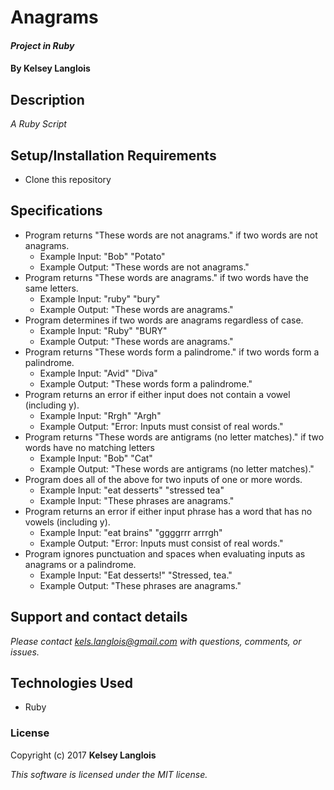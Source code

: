 # Anagrams

#### _Project in Ruby_

#### By Kelsey Langlois

## Description

_A Ruby Script_

## Setup/Installation Requirements

* Clone this repository

## Specifications

* Program returns "These words are not anagrams." if two words are not anagrams.
  * Example Input: "Bob" "Potato"
  * Example Output: "These words are not anagrams."
* Program returns "These words are anagrams." if two words have the same letters.
  * Example Input: "ruby" "bury"
  * Example Output: "These words are anagrams."
* Program determines if two words are anagrams regardless of case.
  * Example Input: "Ruby" "BURY"
  * Example Output: "These words are anagrams."
* Program returns "These words form a palindrome." if two words form a palindrome.
  * Example Input: "Avid" "Diva"
  * Example Output: "These words form a palindrome."
* Program returns an error if either input does not contain a vowel (including y).
  * Example Input: "Rrgh" "Argh"
  * Example Output: "Error: Inputs must consist of real words."
* Program returns "These words are antigrams (no letter matches)." if two words have no matching letters
  * Example Input: "Bob" "Cat"
  * Example Output: "These words are antigrams (no letter matches)."
* Program does all of the above for two inputs of one or more words.
  * Example Input: "eat desserts" "stressed tea"
  * Example Input: "These phrases are anagrams."
* Program returns an error if either input phrase has a word that has no vowels (including y).
  * Example Input: "eat brains" "ggggrrr arrrgh"
  * Example Output: "Error: Inputs must consist of real words."
* Program ignores punctuation and spaces when evaluating inputs as anagrams or a palindrome.
  * Example Input: "Eat desserts!" "Stressed, tea."
  * Example Output: "These phrases are anagrams."

## Support and contact details

_Please contact [kels.langlois@gmail.com](mailto:kels.langlois@gmail.com) with questions, comments, or issues._

## Technologies Used

* Ruby

### License

Copyright (c) 2017 **Kelsey Langlois**

*This software is licensed under the MIT license.*

